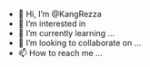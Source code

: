 - 👋 Hi, I’m @KangRezza
- 👀 I’m interested in 
- 🌱 I’m currently learning ...
- 💞️ I’m looking to collaborate on ...
- 📫 How to reach me ...

<!---
KangRezza/KangRezza is a ✨ special ✨ repository because its `README.md` (this file) appears on your GitHub profile.
You can click the Preview link to take a look at your changes.
--->
